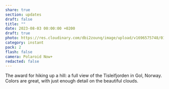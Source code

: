 ```yaml
---
share: true
section: updates
draft: false
title: ""
date: 2023-08-03 00:00:00 +0200
draft: true
photo: https://res.cloudinary.com/dbi2zounq/image/upload/v1696575748/013_jblxft.jpg
category: instant
pack: 2
flash: false
camera: Polaroid Now+
redacted: false
---
```


The award for hiking up a hill: a full view of the Tisleifjorden in Gol, Norway. Colors are great, with just enough detail on the beautiful clouds.
